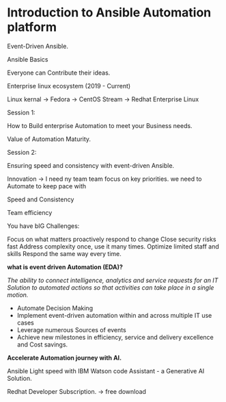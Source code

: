 # Introduction to Ansible Automation platform

Event-Driven Ansible.

Ansible Basics

Everyone can Contribute their ideas.

Enterprise linux ecosystem (2019 - Current)

Linux kernal -> Fedora -> CentOS Stream -> Redhat Enterprise Linux 

Session 1:

How to Build enterprise Automation to meet your Business needs.

Value of Automation Maturity.

Session 2: 

Ensuring speed and consistency with event-driven Ansible.

Innovation -> I need ny team team focus on key priorities.
    we need to Automate to keep pace with

Speed and Consistency 

Team efficiency 

You have bIG Challenges:

Focus on what matters
proactively respond to change
Close security risks fast
Address complexity once, use it many times.
Optimize limited staff and skills 
Respond the same way every time.

**what is event driven Automation (EDA)?** 

_The ability to connect intelligence, analytics and service requests for an IT Solution to automated actions so that activities can take place in a single motion._

* Automate Decision Making 
* Implement event-driven automation within and across multiple IT use cases
* Leverage numerous Sources of events
* Achieve new milestones in efficiency, service and delivery excellence and Cost savings.

**Accelerate Automation journey with AI.**

Ansible Light speed with IBM Watson code Assistant - a Generative AI Solution.

Redhat Developer Subscription. -> free download



